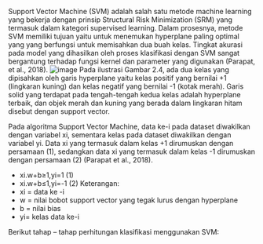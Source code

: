 Support Vector Machine (SVM) adalah salah satu metode machine learning yang bekerja dengan prinsip Structural Risk Minimization (SRM) yang termasuk dalam kategori supervised learning. Dalam prosesnya, metode SVM memiliki tujuan yaitu untuk menemukan hyperplane paling optimal yang yang berfungsi untuk memisahkan dua buah kelas. Tingkat akurasi pada model yang dihasilkan oleh proses klasifikasi dengan SVM sangat bergantung terhadap fungsi kernel dan parameter yang digunakan (Parapat, et al., 2018).
![image](https://github.com/zargiteddy/Support-Vector-Machine-Projects/assets/72479466/01894d01-0fd7-4274-a119-a0165e1f5d26)
Pada ilustrasi Gambar 2.4, ada dua kelas yang dipisahkan oleh garis hyperplane yaitu kelas positif yang bernilai +1 (lingkaran kuning) dan kelas negatif yang bernilai -1 (kotak merah). Garis solid yang terdapat pada tengah-tengah kedua kelas adalah hyperplane terbaik, dan objek merah dan kuning yang berada dalam lingkaran hitam disebut dengan support vector.

Pada algoritma Support Vector Machine, data ke-i pada dataset diwakilkan dengan variabel xi, sementara kelas pada dataset diwakilkan dengan variabel yi. Data xi yang termasuk dalam kelas +1 dirumuskan dengan persamaan (1), sedangkan data xi yang termasuk dalam kelas -1 dirumuskan dengan persamaan (2) (Parapat et al., 2018).
- xi.w+b≥1,yi=1								        (1)
- xi.w+b≤1,yi=-1							        (2)
Keterangan:
- xi = data ke -i
- w = nilai bobot support vector yang tegak lurus dengan hyperplane
- b = nilai bias
- yi= kelas data ke-i

Berikut tahap – tahap perhitungan klasifikasi menggunakan SVM:

